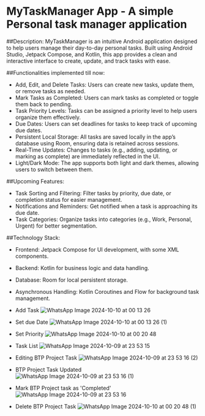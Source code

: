 # MyTaskManager App - A simple Personal task manager application

##Description: MyTaskManager is an intuitive Android application designed to help users manage their day-to-day personal tasks. Built using Android Studio, Jetpack Compose, and Kotlin, this app provides a clean and interactive interface to create, update, and track tasks with ease.

##Functionalities implemented till now:
- Add, Edit, and Delete Tasks: Users can create new tasks, update them, or remove tasks as needed.
- Mark Tasks as Completed: Users can mark tasks as completed or toggle them back to pending.
- Task Priority Levels: Tasks can be assigned a priority level to help users organize them effectively.
- Due Dates: Users can set deadlines for tasks to keep track of upcoming due dates.
- Persistent Local Storage: All tasks are saved locally in the app’s database using Room, ensuring data is retained across sessions.
- Real-Time Updates: Changes to tasks (e.g., adding, updating, or marking as complete) are immediately reflected in the UI.
- Light/Dark Mode: The app supports both light and dark themes, allowing users to switch between them.

##Upcoming Features:
- Task Sorting and Filtering: Filter tasks by priority, due date, or completion status for easier management.
- Notifications and Reminders: Get notified when a task is approaching its due date.
- Task Categories: Organize tasks into categories (e.g., Work, Personal, Urgent) for better segmentation.

##Technology Stack:
- Frontend: Jetpack Compose for UI development, with some XML components.
- Backend: Kotlin for business logic and data handling.
- Database: Room for local persistent storage.
- Asynchronous Handling: Kotlin Coroutines and Flow for background task management.

- Add Task
![WhatsApp Image 2024-10-10 at 00 13 26](https://github.com/user-attachments/assets/d919abf0-a6de-4b6f-9d08-20d5aebef6a5)

- Set due Date
![WhatsApp Image 2024-10-10 at 00 13 26 (1)](https://github.com/user-attachments/assets/a700d787-33a2-4829-9b8c-241774c32770)

- Set Priority
![WhatsApp Image 2024-10-10 at 00 20 48](https://github.com/user-attachments/assets/01fedb2c-0f0d-4832-9940-7a6c6eac610d)

- Task List
![WhatsApp Image 2024-10-09 at 23 53 15](https://github.com/user-attachments/assets/fb3d3253-96d0-4967-9ae3-3d2f3c2d434a)

- Editing BTP Project Task
![WhatsApp Image 2024-10-09 at 23 53 16 (2)](https://github.com/user-attachments/assets/dfa81ece-dc42-47da-86ca-938e2ea70527)

- BTP Project Task Updated
![WhatsApp Image 2024-10-09 at 23 53 16 (1)](https://github.com/user-attachments/assets/d9c31a4d-9ed4-4f23-b731-18a25a462d93)

- Mark BTP Project task as 'Completed'
![WhatsApp Image 2024-10-09 at 23 53 16](https://github.com/user-attachments/assets/223f0e67-3fd3-46da-a4cd-1509da1de111)

- Delete BTP Project Task
![WhatsApp Image 2024-10-10 at 00 20 48 (1)](https://github.com/user-attachments/assets/761ea14b-6301-4100-b805-2f9719c9bf5f)






